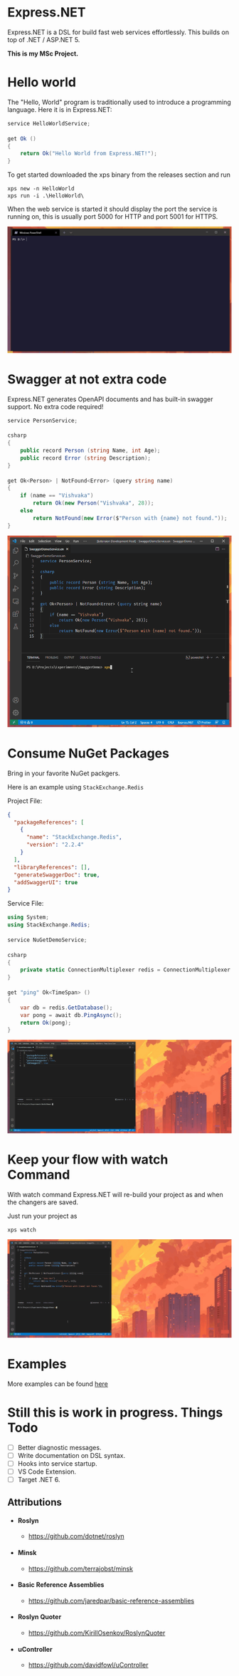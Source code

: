 # Express.NET

Express.NET is a DSL for build fast web services effortlessly.
This builds on top of .NET / ASP.NET 5.

**This is my MSc Project.**

# Hello world

The "Hello, World" program is traditionally used to introduce a programming language. Here it is in Express.NET:

```csharp
service HelloWorldService;

get Ok ()
{
    return Ok("Hello World from Express.NET!");
}
```

To get started downloaded the xps binary from the releases section and run
```
xps new -n HelloWorld
xps run -i .\HelloWorld\
```

When the web service is started it should display the port the service is running on, this is usually port 5000 for HTTP and port 5001 for HTTPS.

![Express.NET Hello World](https://raw.githubusercontent.com/Vake93/Express.NET/main/doc/images/xps-helloworld.gif)

# Swagger at not extra code
Express.NET generates OpenAPI documents and has built-in swagger support. No extra code required!

```csharp
service PersonService;

csharp
{
    public record Person (string Name, int Age);
    public record Error (string Description);
}

get Ok<Person> | NotFound<Error> (query string name)
{
    if (name == "Vishvaka")
        return Ok(new Person("Vishvaka", 28));
    else
        return NotFound(new Error($"Person with {name} not found."));
}
```
![Express.NET Swagger Support](https://raw.githubusercontent.com/Vake93/Express.NET/main/doc/images/xps-swagger.gif)

# Consume NuGet Packages
Bring in your favorite NuGet packgers. 

Here is an example using ```StackExchange.Redis```

Project File:
```json
{
  "packageReferences": [
    {
      "name": "StackExchange.Redis",
      "version": "2.2.4"
    }
  ],
  "libraryReferences": [],
  "generateSwaggerDoc": true,
  "addSwaggerUI": true
}
```
Service File:
```csharp
using System;
using StackExchange.Redis;

service NuGetDemoService;

csharp
{
    private static ConnectionMultiplexer redis = ConnectionMultiplexer.Connect("localhost:6379");
}

get "ping" Ok<TimeSpan> ()
{
    var db = redis.GetDatabase();
    var pong = await db.PingAsync();
    return Ok(pong);
}
```
![Express.NET NuGet Support](https://raw.githubusercontent.com/Vake93/Express.NET/main/doc/images/xps-nuget.gif)

# Keep your flow with watch Command
With watch command Express.NET will re-build your project as and when the changers are saved.

Just run your project as
```
xps watch
```

![Express.NET watch](https://raw.githubusercontent.com/Vake93/Express.NET/main/doc/images/xps-watch.gif)

# Examples
More examples can be found [here](https://github.com/Vake93/Express.NET/tree/main/src/Examples)

# Still this is work in progress. Things Todo

- [ ] Better diagnostic messages.
- [ ] Write documentation on DSL syntax.
- [ ] Hooks into service startup.
- [ ] VS Code Extension.
- [ ] Target .NET 6.

## Attributions
- #### Roslyn
    - https://github.com/dotnet/roslyn
- #### Minsk
    - https://github.com/terrajobst/minsk
- #### Basic Reference Assemblies
    - https://github.com/jaredpar/basic-reference-assemblies
- #### Roslyn Quoter
    - https://github.com/KirillOsenkov/RoslynQuoter
- #### uController
    - https://github.com/davidfowl/uController